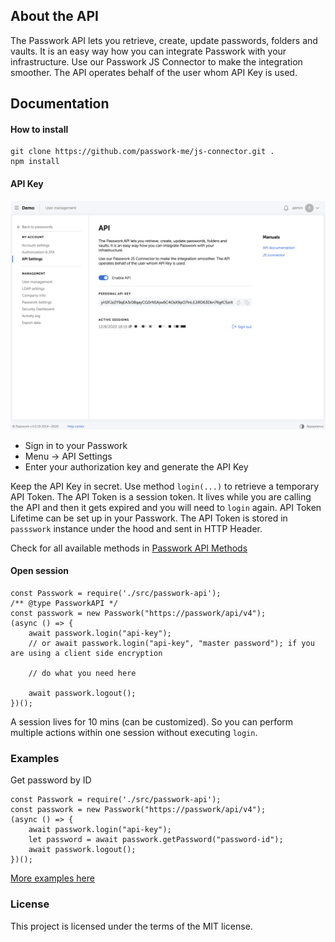 ## About the API
The Passwork API lets you retrieve, create, update passwords, folders and vaults. It is an easy way how you can integrate Passwork with your infrastructure. Use our Passwork JS Connector to make the integration smoother. The API operates behalf of the user whom API Key is used.

## Documentation

#### How to install
```shell script
git clone https://github.com/passwork-me/js-connector.git .
npm install
```

#### API Key

![alt text](./passwork.png)

- Sign in to your Passwork
- Menu → API Settings
- Enter your authorization key and generate the API Key

Keep the API Key in secret. Use method `login(...)` to retrieve a temporary API Token.
The API Token is a session token. It lives while you are calling the API and then it gets expired and you will need to `login` again.
API Token Lifetime can be set up in your Passwork.
The API Token is stored in `passswork` instance under the hood and sent in HTTP Header. 


Check for all available methods in
[Passwork API Methods](./src/passwork-interface.js)

#### Open session

```JS
const Passwork = require('./src/passwork-api');
/** @type PassworkAPI */
const passwork = new Passwork("https://passwork/api/v4");
(async () => {
    await passwork.login("api-key");
    // or await passwork.login("api-key", "master password"); if you are using a client side encryption 

    // do what you need here

    await passwork.logout();
})();
```


A session lives for 10 mins (can be customized).
So you can perform multiple actions within one session without executing `login`.

### Examples
Get password by ID

```JS
const Passwork = require('./src/passwork-api');
const passwork = new Passwork("https://passwork/api/v4");
(async () => {
    await passwork.login("api-key");
    let password = await passwork.getPassword("password-id");
    await passwork.logout();
})();
```

[More examples here](./examples)


### License
This project is licensed under the terms of the MIT license.

